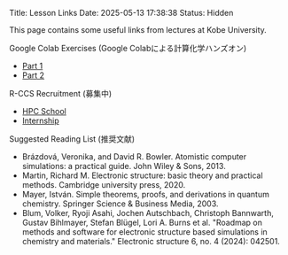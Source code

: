 Title: Lesson Links
Date: 2025-05-13 17:38:38
Status: Hidden

This page contains some useful links from lectures at Kobe University.

Google Colab Exercises (Google Colabによる計算化学ハンズオン)

- [Part 1](https://colab.research.google.com/drive/1CbiHfTahglaFfFXljlYtrWBu_nvPe4_Y)
- [Part 2](https://colab.research.google.com/drive/1zOY2-IXPkKLwO5RU2dLWBCdaKkXOa8tu)

R-CCS Recruitment (募集中)

- [HPC School](https://www.r-ccs.riken.jp/outreach/schools/20250730-0801/)
- [Internship](https://www.r-ccs.riken.jp/outreach/schools/20250723-20251225/)

Suggested Reading List (推奨文献)

- Brázdová, Veronika, and David R. Bowler. Atomistic computer simulations: a practical guide. John Wiley & Sons, 2013.
- Martin, Richard M. Electronic structure: basic theory and practical methods. Cambridge university press, 2020.
- Mayer, István. Simple theorems, proofs, and derivations in quantum chemistry. Springer Science & Business Media, 2003.
- Blum, Volker, Ryoji Asahi, Jochen Autschbach, Christoph Bannwarth, Gustav Bihlmayer, Stefan Blügel, Lori A. Burns et al. "Roadmap on methods and software for electronic structure based simulations in chemistry and materials." Electronic structure 6, no. 4 (2024): 042501.
